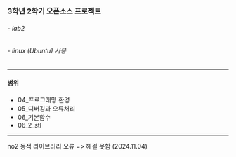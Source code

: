 ### 3학년 2학기 오픈소스 프로젝트
###### - lab2
###### - linux (Ubuntu) 사용
-----
#### 범위
* 04_프로그래밍 환경
* 05_디버깅과 오류처리
* 06_기본함수
* 06_2_stl
-----
no2 동적 라이브러리 오류 => 해결 못함 (2024.11.04)
